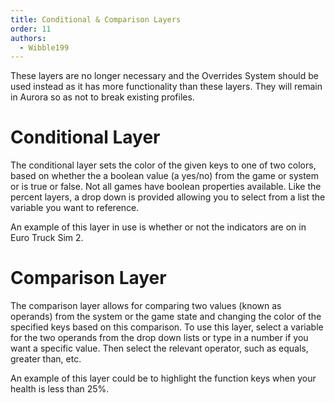 ```yaml
---
title: Conditional & Comparison Layers
order: 11
authors:
  - Wibble199
---
```


<span class="alert danger">These layers are no longer necessary and the Overrides System should be used instead as it has more functionality than these layers. They will remain in Aurora so as not to break existing profiles.</span>

# Conditional Layer
The conditional layer sets the color of the given keys to one of two colors, based on whether the a boolean value (a yes/no) from the game or system or is true or false. Not all games have boolean properties available. Like the percent layers, a drop down is provided allowing you to select from a list the variable you want to reference.

An example of this layer in use is whether or not the indicators are on in Euro Truck Sim 2.

# Comparison Layer
The comparison layer allows for comparing two values (known as operands) from the system or the game state and changing the color of the specified keys based on this comparison. To use this layer, select a variable for the two operands from the drop down lists or type in a number if you want a specific value. Then select the relevant operator, such as equals, greater than, etc.

An example of this layer could be to highlight the function keys when your health is less than 25%.